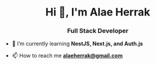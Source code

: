 <h1 align="center">Hi 👋, I'm Alae Herrak</h1>
<h3 align="center">Full Stack Developer</h3>

- 🌱 I’m currently learning **NestJS, Next.js, and Auth.js**

- 📫 How to reach me **alaeherrak@gmail.com**
